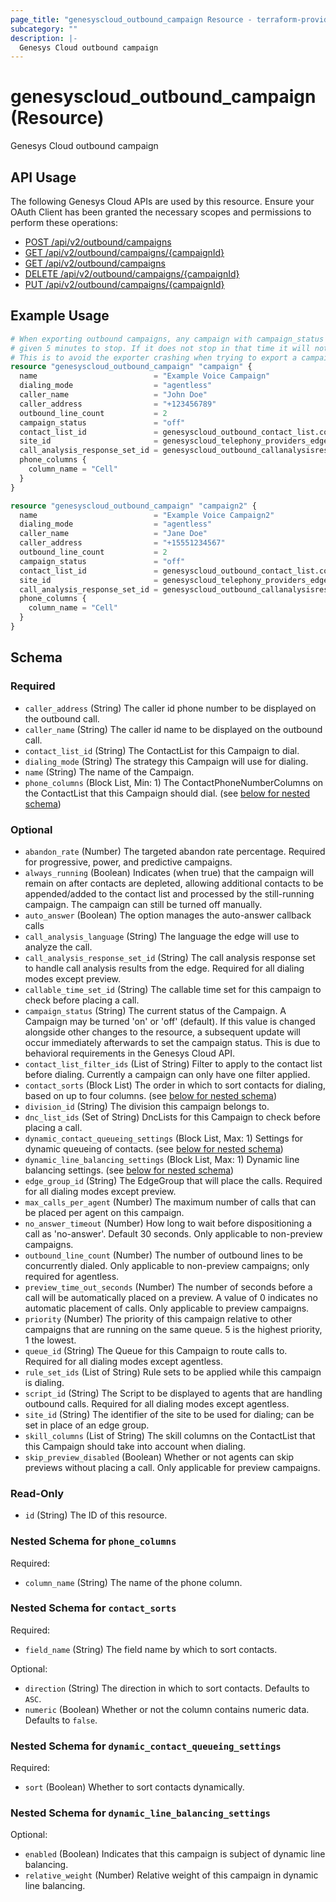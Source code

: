 ```yaml
---
page_title: "genesyscloud_outbound_campaign Resource - terraform-provider-genesyscloud"
subcategory: ""
description: |-
  Genesys Cloud outbound campaign
---
```

# genesyscloud_outbound_campaign (Resource)

Genesys Cloud outbound campaign

## API Usage
The following Genesys Cloud APIs are used by this resource. Ensure your OAuth Client has been granted the necessary scopes and permissions to perform these operations:

* [POST /api/v2/outbound/campaigns](https://developer.genesys.cloud/devapps/api-explorer#post-api-v2-outbound-campaigns)
* [GET /api/v2/outbound/campaigns/{campaignId}](https://developer.genesys.cloud/devapps/api-explorer#get-api-v2-outbound-campaigns--campaignId-)
* [GET /api/v2/outbound/campaigns](https://developer.genesys.cloud/devapps/api-explorer#get-api-v2-outbound-campaigns)
* [DELETE /api/v2/outbound/campaigns/{campaignId}](https://developer.genesys.cloud/devapps/api-explorer#delete-api-v2-outbound-campaigns--campaignId-)
* [PUT /api/v2/outbound/campaigns/{campaignId}](https://developer.genesys.cloud/devapps/api-explorer#put-api-v2-outbound-campaigns--campaignId-)

## Example Usage

```terraform
# When exporting outbound campaigns, any campaign with campaign_status = "stopping" will be
# given 5 minutes to stop. If it does not stop in that time it will not be exported.
# This is to avoid the exporter crashing when trying to export a campaign in the stopping state
resource "genesyscloud_outbound_campaign" "campaign" {
  name                          = "Example Voice Campaign"
  dialing_mode                  = "agentless"
  caller_name                   = "John Doe"
  caller_address                = "+123456789"
  outbound_line_count           = 2
  campaign_status               = "off"
  contact_list_id               = genesyscloud_outbound_contact_list.contact_list.id
  site_id                       = genesyscloud_telephony_providers_edges_site.site.id
  call_analysis_response_set_id = genesyscloud_outbound_callanalysisresponseset.example_cars.id
  phone_columns {
    column_name = "Cell"
  }
}

resource "genesyscloud_outbound_campaign" "campaign2" {
  name                          = "Example Voice Campaign2"
  dialing_mode                  = "agentless"
  caller_name                   = "Jane Doe"
  caller_address                = "+15551234567"
  outbound_line_count           = 2
  campaign_status               = "off"
  contact_list_id               = genesyscloud_outbound_contact_list.contact_list.id
  site_id                       = genesyscloud_telephony_providers_edges_site.site.id
  call_analysis_response_set_id = genesyscloud_outbound_callanalysisresponseset.example_cars.id
  phone_columns {
    column_name = "Cell"
  }
}
```

<!-- schema generated by tfplugindocs -->
## Schema

### Required

- `caller_address` (String) The caller id phone number to be displayed on the outbound call.
- `caller_name` (String) The caller id name to be displayed on the outbound call.
- `contact_list_id` (String) The ContactList for this Campaign to dial.
- `dialing_mode` (String) The strategy this Campaign will use for dialing.
- `name` (String) The name of the Campaign.
- `phone_columns` (Block List, Min: 1) The ContactPhoneNumberColumns on the ContactList that this Campaign should dial. (see [below for nested schema](#nestedblock--phone_columns))

### Optional

- `abandon_rate` (Number) The targeted abandon rate percentage. Required for progressive, power, and predictive campaigns.
- `always_running` (Boolean) Indicates (when true) that the campaign will remain on after contacts are depleted, allowing additional contacts to be appended/added to the contact list and processed by the still-running campaign. The campaign can still be turned off manually.
- `auto_answer` (Boolean) The option manages the auto-answer callback calls
- `call_analysis_language` (String) The language the edge will use to analyze the call.
- `call_analysis_response_set_id` (String) The call analysis response set to handle call analysis results from the edge. Required for all dialing modes except preview.
- `callable_time_set_id` (String) The callable time set for this campaign to check before placing a call.
- `campaign_status` (String) The current status of the Campaign. A Campaign may be turned 'on' or 'off' (default). If this value is changed alongside other changes to the resource, a subsequent update will occur immediately afterwards to set the campaign status. This is due to behavioral requirements in the Genesys Cloud API.
- `contact_list_filter_ids` (List of String) Filter to apply to the contact list before dialing. Currently a campaign can only have one filter applied.
- `contact_sorts` (Block List) The order in which to sort contacts for dialing, based on up to four columns. (see [below for nested schema](#nestedblock--contact_sorts))
- `division_id` (String) The division this campaign belongs to.
- `dnc_list_ids` (Set of String) DncLists for this Campaign to check before placing a call.
- `dynamic_contact_queueing_settings` (Block List, Max: 1) Settings for dynamic queueing of contacts. (see [below for nested schema](#nestedblock--dynamic_contact_queueing_settings))
- `dynamic_line_balancing_settings` (Block List, Max: 1) Dynamic line balancing settings. (see [below for nested schema](#nestedblock--dynamic_line_balancing_settings))
- `edge_group_id` (String) The EdgeGroup that will place the calls. Required for all dialing modes except preview.
- `max_calls_per_agent` (Number) The maximum number of calls that can be placed per agent on this campaign.
- `no_answer_timeout` (Number) How long to wait before dispositioning a call as 'no-answer'. Default 30 seconds. Only applicable to non-preview campaigns.
- `outbound_line_count` (Number) The number of outbound lines to be concurrently dialed. Only applicable to non-preview campaigns; only required for agentless.
- `preview_time_out_seconds` (Number) The number of seconds before a call will be automatically placed on a preview. A value of 0 indicates no automatic placement of calls. Only applicable to preview campaigns.
- `priority` (Number) The priority of this campaign relative to other campaigns that are running on the same queue. 5 is the highest priority, 1 the lowest.
- `queue_id` (String) The Queue for this Campaign to route calls to. Required for all dialing modes except agentless.
- `rule_set_ids` (List of String) Rule sets to be applied while this campaign is dialing.
- `script_id` (String) The Script to be displayed to agents that are handling outbound calls. Required for all dialing modes except agentless.
- `site_id` (String) The identifier of the site to be used for dialing; can be set in place of an edge group.
- `skill_columns` (List of String) The skill columns on the ContactList that this Campaign should take into account when dialing.
- `skip_preview_disabled` (Boolean) Whether or not agents can skip previews without placing a call. Only applicable for preview campaigns.

### Read-Only

- `id` (String) The ID of this resource.

<a id="nestedblock--phone_columns"></a>
### Nested Schema for `phone_columns`

Required:

- `column_name` (String) The name of the phone column.


<a id="nestedblock--contact_sorts"></a>
### Nested Schema for `contact_sorts`

Required:

- `field_name` (String) The field name by which to sort contacts.

Optional:

- `direction` (String) The direction in which to sort contacts. Defaults to `ASC`.
- `numeric` (Boolean) Whether or not the column contains numeric data. Defaults to `false`.


<a id="nestedblock--dynamic_contact_queueing_settings"></a>
### Nested Schema for `dynamic_contact_queueing_settings`

Required:

- `sort` (Boolean) Whether to sort contacts dynamically.


<a id="nestedblock--dynamic_line_balancing_settings"></a>
### Nested Schema for `dynamic_line_balancing_settings`

Optional:

- `enabled` (Boolean) Indicates that this campaign is subject of dynamic line balancing.
- `relative_weight` (Number) Relative weight of this campaign in dynamic line balancing.

